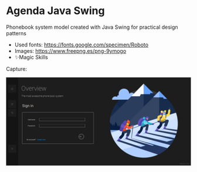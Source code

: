 # Agenda Java Swing
Phonebook system model created with Java Swing for practical design patterns

- Used fonts: https://fonts.google.com/specimen/Roboto
- Images: https://www.freepng.es/png-9ymogo
- ✨Magic Skills

Capture:

![alt text](https://github.com/ArkSoftSystems/Agenda/blob/main/Agenda/images/Capture-1.PNG)
